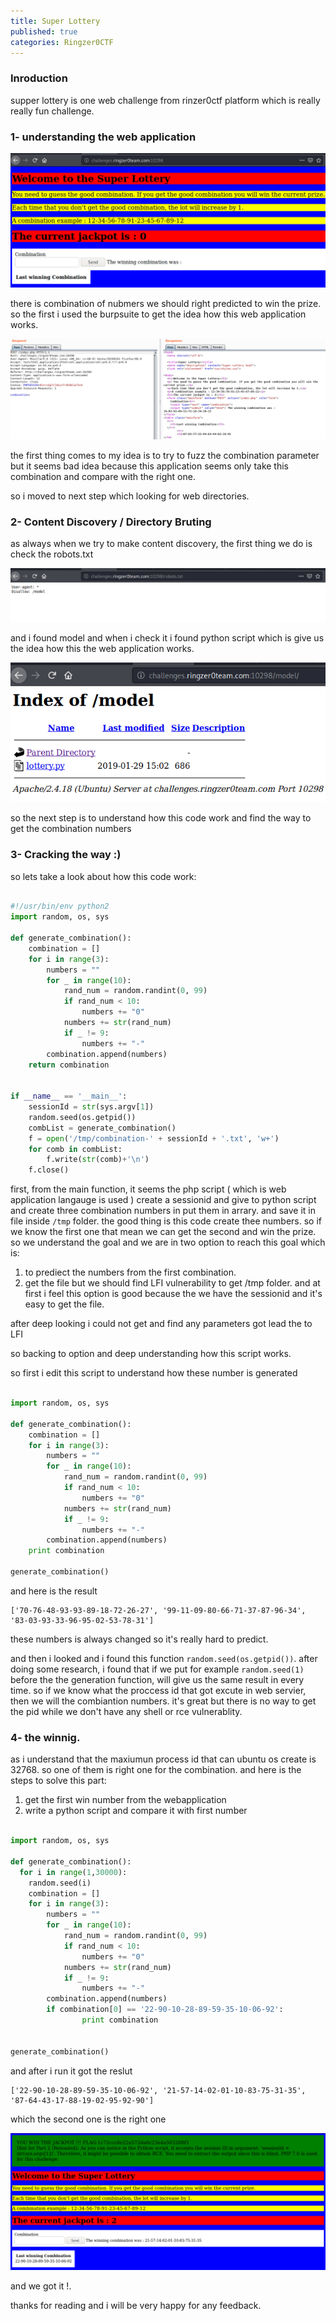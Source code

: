 ```yaml
---
title: Super Lottery
published: true
categories: Ringzer0CTF
---
```



### [](#header-2)Inroduction
supper lottery is one web challenge from rinzer0ctf platform which is really really fun challenge.

### [](#header-3)1- understanding the web application

![](https://raw.githubusercontent.com/Rado0z/Rado0z.github.io/master/assets/rinzer-1.png)

there is combination of nubmers we should right predicted to win the prize. so the first i used the burpsuite to get the idea how this web application works.

![](https://raw.githubusercontent.com/Rado0z/Rado0z.github.io/master/assets/ring-burp.png)

the first thing comes to my idea is to try to fuzz the combination parameter but it seems bad idea because this application seems only take this combination and compare with the right one.

so i moved to next step which looking for web directories.

### [](#header-3)2- Content Discovery / Directory Bruting

as always when we try to make content discovery, the first thing we do is check the robots.txt

![](https://raw.githubusercontent.com/Rado0z/Rado0z.github.io/master/assets/robots_rinzer0.png)

and i found model and when i check it i found python script which is give us the idea how this the web application works.

![](https://raw.githubusercontent.com/Rado0z/Rado0z.github.io/master/assets/lottery_code.png)

so the next step is to understand how this code work and find the way to get the combination numbers

### [](#header-3)3- Cracking the way :)

so lets take a look about how this code work:

```python

#!/usr/bin/env python2
import random, os, sys

def generate_combination():
    combination = []
    for i in range(3):
        numbers = ""
        for _ in range(10):
            rand_num = random.randint(0, 99)
            if rand_num < 10:
                numbers += "0"
            numbers += str(rand_num)
            if _ != 9:
                numbers += "-"
        combination.append(numbers)
    return combination


if __name__ == '__main__':
    sessionId = str(sys.argv[1])
    random.seed(os.getpid())
    combList = generate_combination()
    f = open('/tmp/combination-' + sessionId + '.txt', 'w+')
    for comb in combList:
        f.write(str(comb)+'\n')
    f.close()

```

first, from the main function, it seems the php script ( which is web application langauge is used ) create a sessionid and give to python script and create three combination numbers in put them in arrary. and save it in file inside `/tmp` folder. the good thing is this code create thee numbers. so if we know the first one that mean we can get the second and win the prize. so we understand the goal and we are in two option to reach this goal which is:
1. to prediect the numbers from the first combination.
2. get the file but we should find LFI vulnerability to get /tmp folder. and at first i feel this option is good because the we have the sessionid and it's easy to get the file.

after deep looking i could not get and find any parameters got lead the to LFI

so backing to option and deep understanding how this script works.

so first i edit this script to understand how these number is generated

```python

import random, os, sys

def generate_combination():
    combination = []
    for i in range(3):
        numbers = ""
        for _ in range(10):
            rand_num = random.randint(0, 99)
            if rand_num < 10:
                numbers += "0"
            numbers += str(rand_num)
            if _ != 9:
                numbers += "-"
        combination.append(numbers)
    print combination

generate_combination()

```
and here is the result
```
['70-76-48-93-93-89-18-72-26-27', '99-11-09-80-66-71-37-87-96-34', '83-03-93-33-96-95-02-53-78-31']

```
these numbers is always changed so it's really hard to predict.

and then i looked and i found this function `random.seed(os.getpid())`. after doing some research, i found that if we put for example `random.seed(1)` before the the generation function, will give us the same result in every time. so if we know what the proccess id that got excute in web servier, then we will the combiantion numbers. it's great but there is no way to get the pid while we don't have any shell or rce vulnerablity.


### [](#header-3)4- the winnig.

as i understand that the maxiumun process id that can ubuntu os create is 32768. so one of them is right one for the combination. and here is the steps to solve this part:
1. get the first win number from the webapplication
2. write a python script and compare it with first number

```python

import random, os, sys

def generate_combination():
  for i in range(1,30000):
    random.seed(i)
    combination = []
    for i in range(3):
        numbers = ""
        for _ in range(10):
            rand_num = random.randint(0, 99)
            if rand_num < 10:
                numbers += "0"
            numbers += str(rand_num)
            if _ != 9:
                numbers += "-"
        combination.append(numbers)
        if combination[0] == '22-90-10-28-89-59-35-10-06-92':
                print combination


generate_combination()

```

and after i run it got the reslut

```
['22-90-10-28-89-59-35-10-06-92', '21-57-14-02-01-10-83-75-31-35', '87-64-43-17-88-19-02-95-92-90']
```
which the second one is the right one


![](https://raw.githubusercontent.com/Rado0z/Rado0z.github.io/master/assets/win.png)

and we got it !.

thanks for reading and i will be very happy for any feedback.



